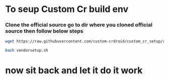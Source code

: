 # To seup Custom Cr build env 

### Clone the official source go to dir where you cloned official source then follow below steps 


```bash
wget https://raw.githubusercontent.com/custom-crdroid/custom_cr_setup/refs/heads/15.0/vendorsetup.sh
```

```bash
bash vendorsetup.sh
```
# now sit back and let it do it work 
